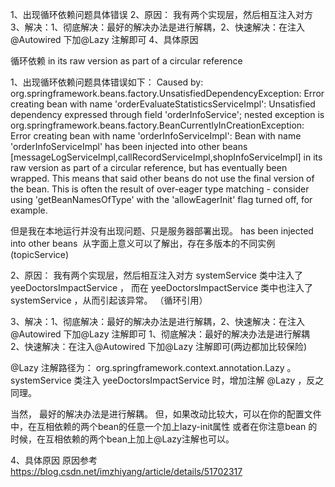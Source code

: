 1、出现循环依赖问题具体错误
2、原因： 我有两个实现层，然后相互注入对方
3、解决：1、彻底解决：最好的解决办法是进行解耦，2、快速解决：在注入@Autowired 下加@Lazy 注解即可
4、具体原因




循环依赖 in its raw version as part of a circular reference

1、出现循环依赖问题具体错误如下：
Caused by: org.springframework.beans.factory.UnsatisfiedDependencyException: Error creating bean with name 'orderEvaluateStatisticsServiceImpl': Unsatisfied dependency expressed through field 'orderInfoService'; nested exception is org.springframework.beans.factory.BeanCurrentlyInCreationException: Error creating bean with name 'orderInfoServiceImpl': Bean with name 'orderInfoServiceImpl' has been injected into other beans [messageLogServiceImpl,callRecordServiceImpl,shopInfoServiceImpl] in its raw version as part of a circular reference, but has eventually been wrapped. This means that said other beans do not use the final version of the bean. This is often the result of over-eager type matching - consider using 'getBeanNamesOfType' with the 'allowEagerInit' flag turned off, for example.

但是我在本地运行并没有出现问题、只是服务器部署出现。
has been injected into other beans  从字面上意义可以了解出，存在多版本的不同实例(topicService)



2、原因： 我有两个实现层，然后相互注入对方
systemService 类中注入了 yeeDoctorsImpactService ， 而在 yeeDoctorsImpactService 类中也注入了 systemService ，从而引起该异常。 （循环引用）


3、解决：1、彻底解决：最好的解决办法是进行解耦，2、快速解决：在注入@Autowired 下加@Lazy 注解即可
1、彻底解决：最好的解决办法是进行解耦
2、快速解决：在注入@Autowired 下加@Lazy 注解即可(两边都加比较保险)

@Lazy 注解路径为： org.springframework.context.annotation.Lazy 。
systemService 类注入 yeeDoctorsImpactService 时，增加注解 @Lazy ，反之同理。

当然， 最好的解决办法是进行解耦。
但，如果改动比较大，可以在你的配置文件中，在互相依赖的两个bean的任意一个加上lazy-init属性
或者在你注意bean 的时候，在互相依赖的两个bean上加上@Lazy注解也可以。


4、具体原因
原因参考
https://blog.csdn.net/imzhiyang/article/details/51702317



